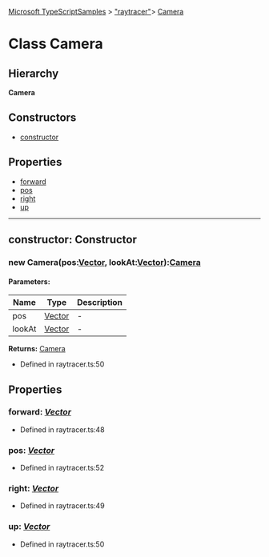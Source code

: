 [Microsoft TypeScriptSamples](../index.md) >  ["raytracer"](../modules/_raytracer_.md)>  [Camera](../classes/_raytracer_.camera.md)
# Class Camera


## Hierarchy
**Camera**








## Constructors
* [constructor](../classes/_raytracer_.camera.md#constructor)

## Properties
* [forward](../classes/_raytracer_.camera.md#forward)
* [pos](../classes/_raytracer_.camera.md#pos)
* [right](../classes/_raytracer_.camera.md#right)
* [up](../classes/_raytracer_.camera.md#up)

---




<a id="constructor"></a>
## constructor: Constructor

### new Camera(pos:[Vector](../classes/_raytracer_.vector.md), lookAt:[Vector](../classes/_raytracer_.vector.md)):[Camera](../classes/_raytracer_.camera.md)





#### Parameters:
| Name  | Type                | Description  |
| ------ | ------------------- | ------------ |
| pos  | [Vector](../classes/_raytracer_.vector.md) | - |
| lookAt  | [Vector](../classes/_raytracer_.vector.md) | - |







**Returns:** [Camera](../classes/_raytracer_.camera.md)







* Defined in raytracer.ts:50












## Properties

<a id="forward"></a>

### **forward**:  *[Vector](../classes/_raytracer_.vector.md)* 







* Defined in raytracer.ts:48






<a id="pos"></a>

### **pos**:  *[Vector](../classes/_raytracer_.vector.md)* 







* Defined in raytracer.ts:52






<a id="right"></a>

### **right**:  *[Vector](../classes/_raytracer_.vector.md)* 







* Defined in raytracer.ts:49






<a id="up"></a>

### **up**:  *[Vector](../classes/_raytracer_.vector.md)* 







* Defined in raytracer.ts:50








